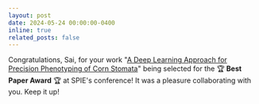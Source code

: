 ```yaml
---
layout: post
date: 2024-05-24 00:00:00-0400
inline: true
related_posts: false
---
```


Congratulations, Sai, for your work "[A Deep Learning Approach for Precision Phenotyping of Corn Stomata](https://spie.org/defense-commercial-sensing/presentation/Autonomous-ground-robot-with-a-microscopic-camera-for-deriving-precise/13053-11)" being selected for the 🏆 **Best Paper Award** 🏆 at SPIE's conference! It was a pleasure collaborating with you. Keep it up!